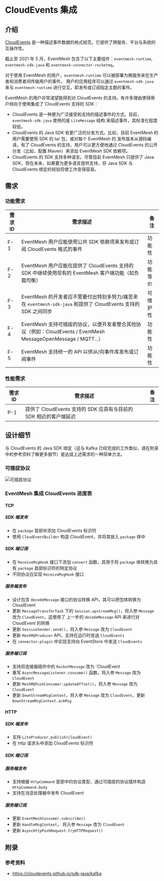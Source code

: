 # CloudEvents 集成

## 介绍

[CloudEvents](https://github.com/cloudevents/spec) 是一种描述事件数据的格式规范，它提供了跨服务、平台与系统的互操作性。

截止至 2021 年 5 月，EventMesh 包含了以下主要组件：`eventmesh-runtime`, `eventmesh-sdk-java` 和 `eventmesh-connector-rocketmq`。

对于使用 EventMesh 的用户，`eventmesh-runtime` 可以被部署为微服务来在生产者和消费者间传输用户的事件。
用户的应用程序可以通过 `eventmesh-sdk-java` 来与 `eventmesh-runtime` 进行交互，即发布或订阅指定主题的事件。

EventMesh 的用户非常渴望能得到对 CloudEvents 的支持。有许多理由使得用户倾向于使用集成了 CloudEvents 支持的 SDK：

- CloudEvents 是一种更为广泛接受和支持的描述事件的方式。目前，`eventmesh-sdk-java` 使用的是 `LiteMessage` 结构
  来描述事件，其标准化程度较低。
- CloudEvents 的 Java SDK 有更广泛的分发方式。比如，目前 EventMesh 的用户需要使用 SDK 的 tar 包，或对每个 EventMesh 的
  发布版本从源码编译。有了 CloudEvents 的支持，用户可以更方便地通过 CloudEvents 的公开分发（比如，配置 Maven）来添加
  EventMesh SDK 依赖项。
- CloudEvents 的 SDK 支持多种语言。尽管目前 EventMesh 只提供了 Java SDK，但在未来，如果要为更多语言提供支持，将 Java SDK
  与 CloudEvents 绑定的经验将使工作变得容易。

## 需求

### 功能需求

| 需求 ID | 需求描述 | 备注 |
| ------ | ------- | --- |
| F-1    | EventMesh 用户应能使用公共 SDK 依赖项来发布或订阅 CloudEvents 格式的事件 | 功能性 |
| F-2    | EventMesh 用户应能在提供了 CloudEvents 支持的 SDK 中继续使用现有的 EventMesh 客户端功能（如负载均衡） | 功能等价 |
| F-3    | EventMesh 的开发者应不需要付出特别多努力/痛苦来在 `eventmesh-sdk-java` 和提供了 CloudEvents 支持的 SDK 之间同步 | 可维护性 |
| F-4    | EventMesh 支持可插拔的协议，以便开发者整合其他协议（例如：CloudEvents / EventMesh MessageOpenMessage / MQTT...） | 功能性 |
| F-5    | EventMesh 支持统一的 API 以供从/向事件库发布或订阅事件 | 功能性 |

### 性能需求

| 需求 ID | 需求描述 | 备注 |
| ------ | ------- | --- |
| P-1    | 提供了 CloudEvents 支持的 SDK 应具有与目前的 SDK 相近的客户端延迟 | |

## 设计细节

与 CloudEvents 的 Java SDK 绑定（这与 Kafka 已经完成的工作类似，请在附录中的参考资料了解更多细节）是达成上述需求的一种简单方法。

### 可插拔协议

![可插拔协议](../../../static/images/design-document/cloudevents-pluggable-protocols.png)

### EventMesh 集成 CloudEvents 进度表

#### TCP

##### SDK 端发布

- 在 `package` 首部中添加 CloudEvents 标识符
- 使用 `CloudEventBuilder` 构造 CloudEvent，并将其放入 `package` 体中

##### SDK 端订阅

- 在 `ReceiveMsgHook` 接口下添加 `convert` 函数，其用于将 `package` 体转换为具有 `package` 首部标识符的特定协议
- 不同协议应实现 `ReceiveMsgHook` 接口

##### 服务端发布

- 设计包含 `decodeMessage` 接口的协议转换 API，其可以把包体转换为 CloudEvent
- 更新 `MessageTransferTask` 下的 `Session.upstreamMsg()`，将入参 `Message` 改为 `CloudEvent`，这使用了
  上一步的 `decodeMessage` API 来进行对 CloudEvent 的转换
- 更新 `SessionSender.send()`，将入参 `Message` 改为 `CloudEvent`
- 更新 `MeshMQProducer` API，支持在运行时发送 `CloudEvents`
- 在 `connector-plugin` 中实现支持向 EventStore 中发送 `CloudEvents`

##### 服务端订阅

- 支持将连接器插件中的 `RocketMessage` 改为 `CloudEvent
- 重写 `AsyncMessageListener.consume()` 函数，将入参 `Message` 改为 `CloudEvent`
- 更新 `MeshMQPushConsumer.updateOffset()`，将入参 `Message` 改为 `CloudEvent`
- 更新 `DownStreamMsgContext`，将入参 `Message` 改为 `CloudEvent`，更新 `DownStreamMsgContext.ackMsg`

#### HTTP

##### SDK 端发布

- 支持 `LiteProducer.publish(cloudEvent)`
- 在 http 请求头中添加 CloudEvents 标识符

##### SDK 端订阅

##### 服务端发布

- 支持根据 `HttpCommand` 首部中的协议类型，通过可插拔的协议插件构造 `HttpCommand.body`
- 支持在消息处理器中发布 CloudEvent

##### 服务端订阅

- 更新 `EventMeshConsumer.subscribe()`
- 更新 `HandleMsgContext`， 将入参 `Message` 改为 `CloudEvent`
- 更新 `AsyncHttpPushRequest.tryHTTPRequest()`

## 附录

### 参考资料

- <https://cloudevents.github.io/sdk-java/kafka>

